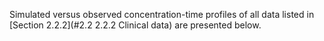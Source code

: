 Simulated versus observed concentration-time profiles of all data listed in [Section 2.2.2](#2.2 2.2.2	Clinical data) are presented below.
